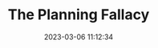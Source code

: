 ---
url: https://journalclub.deciphernow.com/main/2017/08/28/exploring-the-planning-fallacy.html
title: The Planning Fallacy
description: Interesting article on the problem with estimating work for software developers.
tags:
- development
source: Daniel Cox
date: 2023-03-06 11:12:34
---